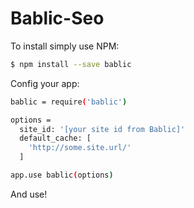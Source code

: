 # Bablic-Seo

To install simply use NPM:
```sh
$ npm install --save bablic
```

Config your app:
```sh
bablic = require('bablic')

options =
  site_id: '[your site id from Bablic]'
  default_cache: [
    'http://some.site.url/'
  ]

app.use bablic(options)
```

And use!
